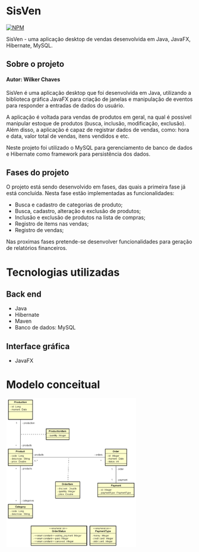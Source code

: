 # SisVen
[![NPM](https://img.shields.io/npm/l/react)]([https://github.com/wilkerchaves/SisVen/commit/3c3205b680d8f1a55cb40d29e78dbcbd70919660]) 


SisVen - uma aplicação desktop de vendas desenvolvida em Java, JavaFX, Hibernate, MySQL.

## Sobre o projeto 

#### Autor: Wilker Chaves





SisVen é uma aplicação desktop que foi desenvolvida em Java, utilizando a biblioteca gráfica JavaFX para criação de janelas e manipulação de eventos para responder a entradas de dados do usuário.

A aplicação é voltada para vendas de produtos em geral, na qual é possivel manipular estoque de produtos (busca, inclusão, modificação, exclusão). Além disso, a aplicação é capaz de registrar dados de vendas, como: hora e data, valor total de vendas, itens vendidos e etc.

Neste projeto foi utilizado o MySQL para gerenciamento de banco de dados e Hibernate como framework para persistência dos dados.

## Fases do projeto
O projeto está sendo desenvolvido em fases, das quais a primeira fase já está concluída. Nesta fase estão implementadas as funcionalidades: 
- Busca e cadastro de categorias de produto;
- Busca, cadastro, alteração e exclusão de produtos;
- Inclusão e exclusão de produtos na lista de compras;
- Registro de items nas vendas;
- Registro de vendas;


Nas proximas fases pretende-se desenvolver funcionalidades para geração de relatórios financeiros.


# Tecnologias utilizadas
## Back end
- Java
- Hibernate
- Maven
- Banco de dados: MySQL
## Interface gráfica
- JavaFX



# Modelo conceitual

<img src= "https://github.com/wilkerchaves/SisVen/blob/e1c4259fa8eba0c8a0b87f0921af5eb9b6880551/src/main/resources/img/Diagrama%20de%20classes.png"  width="350" height="400" />




